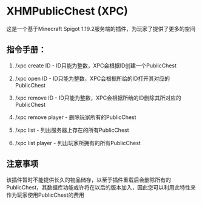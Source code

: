 # XHMPublicChest (XPC)

这是一个基于Minecraft Spigot 1.19.2服务端的插件，为玩家了提供了更多的空间

## 指令手册：

1. /xpc create ID - ID只能为整数，XPC会根据ID创建一个PublicChest
  
2. /xpc open ID - ID只能为整数，XPC会根据所给的ID打开其对应的PublicChest
  
3. /xpc remove ID - ID只能为整数，XPC会根据所给的ID删除其所对应的PublicChest
  
4. /xpc remove player - 删除玩家所有的PublicChest
  
5. /xpc list - 列出服务器上存在的所有PublicChest
  
6. /xpc list player - 列出玩家所拥有的所有PublicChest
  

## 注意事项

该插件暂时不能提供长久的物品储存，以至于插件重载后会删除所有的PublicChest，其数据库功能或许将在以后的版本加入，因此您可以利用此特性来作为玩家使用PublicChest的费用
